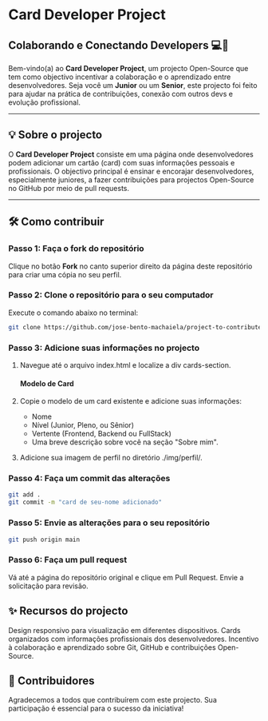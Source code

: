# Card Developer Project

## Colaborando e Conectando Developers 💻💚

Bem-vindo(a) ao **Card Developer Project**, um projecto Open-Source que tem como objectivo incentivar a colaboração e o aprendizado entre desenvolvedores. Seja você um **Junior** ou um **Senior**, este projecto foi feito para ajudar na prática de contribuições, conexão com outros devs e evolução profissional.

---

## 💡 Sobre o projecto

O **Card Developer Project** consiste em uma página onde desenvolvedores podem adicionar um cartão (card) com suas informações pessoais e profissionais. O objectivo principal é ensinar e encorajar desenvolvedores, especialmente juniores, a fazer contribuições para projectos Open-Source no GitHub por meio de pull requests.

---

## 🛠️ Como contribuir

### Passo 1: Faça o fork do repositório
Clique no botão **Fork** no canto superior direito da página deste repositório para criar uma cópia no seu perfil.

### Passo 2: Clone o repositório para o seu computador
Execute o comando abaixo no terminal:
```bash
git clone https://github.com/jose-bento-machaiela/project-to-contribute.git

```

### Passo 3: Adicione suas informações no projecto 

1. Navegue até o arquivo index.html e localize a div cards-section.

    #### Modelo de Card

2. Copie o modelo de um card existente e adicione suas informações:
    - Nome
    - Nível (Junior, Pleno, ou Sênior)
    - Vertente (Frontend, Backend ou FullStack)
    - Uma breve descrição sobre você na seção "Sobre mim".
3. Adicione sua imagem de perfil no diretório ./img/perfil/.


### Passo 4: Faça um commit das alterações

```bash
git add .
git commit -m "card de seu-nome adicionado"
```

### Passo 5: Envie as alterações para o seu repositório
```bash
git push origin main
```

### Passo 6: Faça um pull request
Vá até a página do repositório original e clique em Pull Request. Envie a solicitação para revisão.

## ✨ Recursos do projecto
Design responsivo para visualização em diferentes dispositivos.
Cards organizados com informações profissionais dos desenvolvedores.
Incentivo à colaboração e aprendizado sobre Git, GitHub e contribuições Open-Source.

## 🤝 Contribuidores
Agradecemos a todos que contribuírem com este projecto. Sua participação é essencial para o sucesso da iniciativa!